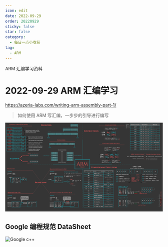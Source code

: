 ```yaml
---
icon: edit
date: 2022-09-29
order: 20220929
sticky: false
star: false
category:
  - 每日一点小收获
tag:
  - ARM
---
```


ARM 汇编学习资料

<!-- more -->

# 2022-09-29 ARM 汇编学习

https://azeria-labs.com/writing-arm-assembly-part-1/

> 如何使用 ARM 写汇编，一步步的引导进行编写

![ARM DataSheet](/cheatsheetv1.3-1920x1080.png)

## Google 编程规范 DataSheet

![Google c++](https://img-blog.csdnimg.cn/20181115134229732.png?x-oss-process=image/watermark,type_ZmFuZ3poZW5naGVpdGk,shadow_10,text_aHR0cHM6Ly9ibG9nLmNzZG4ubmV0L0FfTF9BX04=,size_16,color_FFFFFF,t_70)
